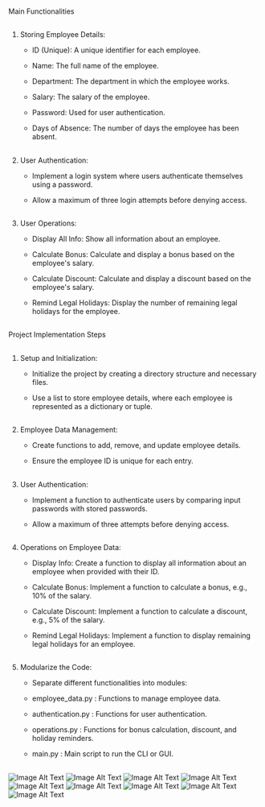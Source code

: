###
Main Functionalities
###

##
1. Storing Employee Details:

   - ID (Unique): A unique identifier for each employee.

   - Name: The full name of the employee.

   - Department: The department in which the employee works.

   - Salary: The salary of the employee.

   - Password: Used for user authentication.

   - Days of Absence: The number of days the employee has been absent.
##

##
2. User Authentication:

   - Implement a login system where users authenticate themselves using a password.

   - Allow a maximum of three login attempts before denying access.
##

##
3. User Operations:

   - Display All Info: Show all information about an employee.

   - Calculate Bonus: Calculate and display a bonus based on the employee's salary.

   - Calculate Discount: Calculate and display a discount based on the employee's salary.

   - Remind Legal Holidays: Display the number of remaining legal holidays for the employee.
##

###
Project Implementation Steps
###

##
1. Setup and Initialization:

   - Initialize the project by creating a directory structure and necessary files.

   - Use a list to store employee details, where each employee is represented as a dictionary or tuple.
##

##
2. Employee Data Management:

   - Create functions to add, remove, and update employee details.

   - Ensure the employee ID is unique for each entry.
##

##
3. User Authentication:

   - Implement a function to authenticate users by comparing input passwords with stored passwords.

   - Allow a maximum of three attempts before denying access.
##

##
4. Operations on Employee Data:

   - Display Info: Create a function to display all information about an employee when provided with their ID.

   - Calculate Bonus: Implement a function to calculate a bonus, e.g., 10% of the salary.

   - Calculate Discount: Implement a function to calculate a discount, e.g., 5% of the salary.

   - Remind Legal Holidays: Implement a function to display remaining legal holidays for an employee.
##

##
5. Modularize the Code:

   - Separate different functionalities into modules:

    - employee_data.py : Functions to manage employee data.

    - authentication.py : Functions for user authentication.

    - operations.py : Functions for bonus calculation, discount, and holiday reminders.

    - main.py : Main script to run the CLI or GUI.
##

![Image Alt Text](./1.png)
![Image Alt Text](./2.png)
![Image Alt Text](./3.png)
![Image Alt Text](./4.png)
![Image Alt Text](./5.png)
![Image Alt Text](./6.png)
![Image Alt Text](./7.png)
![Image Alt Text](./8.png)
![Image Alt Text](./9.png)
